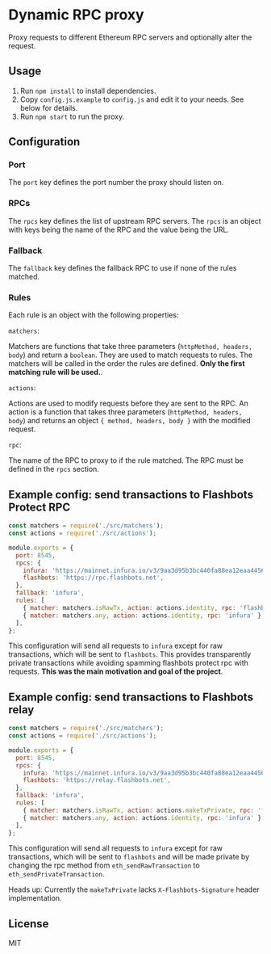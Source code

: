 # Dynamic RPC proxy

Proxy requests to different Ethereum RPC servers and optionally alter the request.

## Usage

1. Run `npm install` to install dependencies.
2. Copy `config.js.example` to `config.js` and edit it to your needs. See below for details.
3. Run `npm start` to run the proxy.

## Configuration

### Port

The `port` key defines the port number the proxy should listen on.

### RPCs

The `rpcs` key defines the list of upstream RPC servers. The `rpcs` is an object with keys being the
name of the RPC and the value being the URL.

### Fallback

The `fallback` key defines the fallback RPC to use if none of the rules matched.

### Rules

Each rule is an object with the following properties:

`matchers`:

Matchers are functions that take three parameters (`httpMethod, headers, body`) and return a `boolean`.
They are used to match requests to rules. The matchers will be called in the order the rules are
defined. **Only the first matching rule will be used.**.

`actions`:

Actions are used to modify requests before they are sent to the RPC. An action is a function that
takes three parameters (`httpMethod, headers, body`) and returns an object
`{ method, headers, body }` with the modified request.

`rpc`:

The name of the RPC to proxy to if the rule matched. The RPC must be defined in the `rpcs` section.

## Example config: send transactions to Flashbots Protect RPC

```javascript
const matchers = require('./src/matchers');
const actions = require('./src/actions');

module.exports = {
  port: 8545,
  rpcs: {
    infura: 'https://mainnet.infura.io/v3/9aa3d95b3bc440fa88ea12eaa4456161',
    flashbots: 'https://rpc.flashbots.net',
  },
  fallback: 'infura',
  rules: [
    { matcher: matchers.isRawTx, action: actions.identity, rpc: 'flashbots' },
    { matcher: matchers.any, action: actions.identity, rpc: 'infura' },
  ],
};
```

This configuration will send all requests to `infura` except for raw transactions, which will be
sent to `flashbots`. This provides transparently private transactions while avoiding spamming
flashbots protect rpc with requests. **This was the main motivation and goal of the project**.

## Example config: send transactions to Flashbots relay

```javascript
const matchers = require('./src/matchers');
const actions = require('./src/actions');

module.exports = {
  port: 8545,
  rpcs: {
    infura: 'https://mainnet.infura.io/v3/9aa3d95b3bc440fa88ea12eaa4456161',
    flashbots: 'https://relay.flashbots.net',
  },
  fallback: 'infura',
  rules: [
    { matcher: matchers.isRawTx, action: actions.makeTxPrivate, rpc: 'flashbots' },
    { matcher: matchers.any, action: actions.identity, rpc: 'infura' },
  ],
};
```

This configuration will send all requests to `infura` except for raw transactions, which will be
sent to `flashbots` and will be made private by changing the rpc method from
`eth_sendRawTransaction` to `eth_sendPrivateTransaction`.

Heads up: Currently the `makeTxPrivate` lacks `X-Flashbots-Signature` header implementation.

## License

MIT
